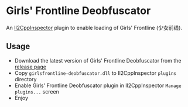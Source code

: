 # Girls' Frontline Deobfuscator

An [Il2CppInspector](https://github.com/djkaty/Il2CppInspector) plugin to enable loading of Girls' Frontline (少女前线).

## Usage
- Download the latest version of Girls' Frontline Deobfuscator from the [release page](https://github.com/neko-gg/girlsfrontline-deobfuscator/releases/latest)
- Copy `girlsfrontline-deobfuscator.dll` to Il2CppInspector `plugins` directory
- Enable Girls' Frontline Deobfuscator plugin in Il2CppInspector `Manage plugins...` screen
- Enjoy

